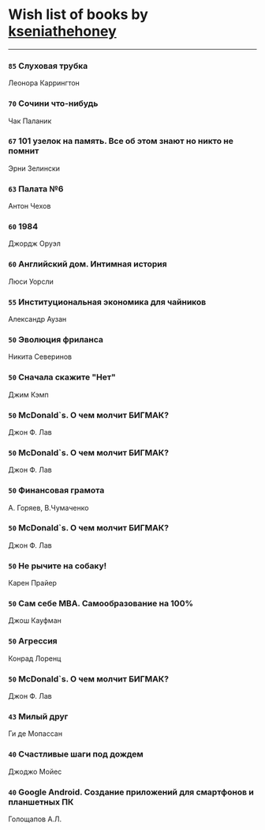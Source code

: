 # Wish list of books by [kseniathehoney](http://vk.com/id440304750)
---

### `85` Слуховая трубка
Леонора Каррингтон

### `70` Сочини что-нибудь
Чак Паланик

### `67` 101 узелок на память. Все об этом знают но никто не помнит
Эрни Зелински

### `63` Палата №6
Антон Чехов

### `60` 1984
Джордж Оруэл

### `60` Английский дом. Интимная история
Люси Уорсли

### `55` Институциональная экономика для чайников
Александр Аузан

### `50` Эволюция фриланса
Никита Северинов

### `50` Сначала скажите "Нет"
Джим Кэмп

### `50` McDonald`s. О чем молчит БИГМАК?
Джон Ф. Лав

### `50` McDonald`s. О чем молчит БИГМАК?
Джон Ф. Лав

### `50` Финансовая грамота
А. Горяев, В.Чумаченко

### `50` McDonald`s. О чем молчит БИГМАК?
Джон Ф. Лав

### `50` Не рычите на собаку!
Карен Прайер

### `50` Сам себе MBA. Самообразование на 100%
Джош Кауфман

### `50` Агрессия
Конрад Лоренц

### `50` McDonald`s. О чем молчит БИГМАК?
Джон Ф. Лав

### `43` Милый друг
Ги де Мопассан

### `40` Счастливые шаги под дождем
Джоджо Мойес

### `40` Google Android. Создание приложений для смартфонов и планшетных ПК
Голощапов А.Л.

